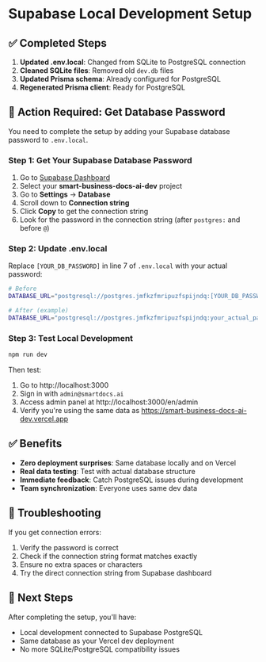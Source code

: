 # Supabase Local Development Setup

## ✅ Completed Steps

1. **Updated .env.local**: Changed from SQLite to PostgreSQL connection
2. **Cleaned SQLite files**: Removed old `dev.db` files  
3. **Updated Prisma schema**: Already configured for PostgreSQL
4. **Regenerated Prisma client**: Ready for PostgreSQL

## 🚨 Action Required: Get Database Password

You need to complete the setup by adding your Supabase database password to `.env.local`.

### Step 1: Get Your Supabase Database Password

1. Go to [Supabase Dashboard](https://supabase.com/dashboard)
2. Select your **smart-business-docs-ai-dev** project
3. Go to **Settings** → **Database** 
4. Scroll down to **Connection string**
5. Click **Copy** to get the connection string
6. Look for the password in the connection string (after `postgres:` and before `@`)

### Step 2: Update .env.local

Replace `[YOUR_DB_PASSWORD]` in line 7 of `.env.local` with your actual password:

```bash
# Before
DATABASE_URL="postgresql://postgres.jmfkzfmripuzfspijndq:[YOUR_DB_PASSWORD]@aws-0-eu-central-1.pooler.supabase.com:6543/postgres"

# After (example)
DATABASE_URL="postgresql://postgres.jmfkzfmripuzfspijndq:your_actual_password_here@aws-0-eu-central-1.pooler.supabase.com:6543/postgres"
```

### Step 3: Test Local Development

```bash
npm run dev
```

Then test:
1. Go to http://localhost:3000
2. Sign in with `admin@smartdocs.ai`  
3. Access admin panel at http://localhost:3000/en/admin
4. Verify you're using the same data as https://smart-business-docs-ai-dev.vercel.app

## ✅ Benefits

- **Zero deployment surprises**: Same database locally and on Vercel
- **Real data testing**: Test with actual database structure
- **Immediate feedback**: Catch PostgreSQL issues during development  
- **Team synchronization**: Everyone uses same dev data

## 🔧 Troubleshooting

If you get connection errors:
1. Verify the password is correct
2. Check if the connection string format matches exactly
3. Ensure no extra spaces or characters
4. Try the direct connection string from Supabase dashboard

## 🎯 Next Steps

After completing the setup, you'll have:
- Local development connected to Supabase PostgreSQL  
- Same database as your Vercel dev deployment
- No more SQLite/PostgreSQL compatibility issues